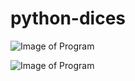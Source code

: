 # python-dices

![Image of Program](https://i.imgur.com/d3V3f2a.png)

![Image of Program](https://i.imgur.com/pHnrRWA.png)
